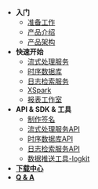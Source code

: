 - **入门**
  - [准备工作](/getstarted/ready)
  - [产品介绍](/getstarted/concept)
  - [产品架构](/getstarted/architecture)
- **快速开始**
  - [流式处理服务](/quickstart/workflow)
  - [时序数据库](/quickstart/tsdb)
  - [日志检索服务](/quickstart/logdb)
  - [XSpark](/quickstart/xspark)
  - [报表工作室](/quickstart/report)
- **API & SDK & 工具**
  - [制作签名](/api/apiReady)
  - [流式处理服务API](/api/pipeline)
  - [时序数据库API](/api/tsdb)
  - [日志检索服务API](/api/logdb)
  - [数据推送工具-logkit](/util/logkit)
- [**下载中心**](/downloads/download)
- [**Q & A**](/qa/qa)

